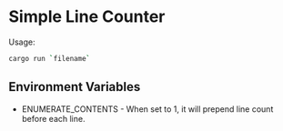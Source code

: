# Simple Line Counter
Usage: 
```bash
cargo run `filename`
```

## Environment Variables
- ENUMERATE_CONTENTS - When set to 1, it will prepend line count before each line.